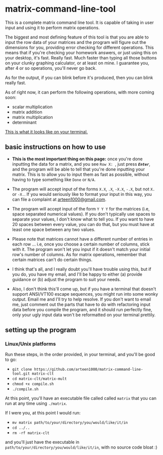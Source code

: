# matrix-command-line-tool

This is a complete matrix command line tool. It is capable of taking in user input and using it to perform matrix operations.

The biggest and most defining feature of this tool is that you are able to input the row data of your matrices and the program will figure out the dimensions for you, providing error checking for different operations. This means that if you're checking your homework answers, or just using this on your desktop, it's fast. Really fast. Much faster than typing all those buttons on your clunky graphing calculator, or at least on mine. I guarantee you, after 4 or so operations, you'll never go back.

As for the output, if you can blink before it's produced, then you can blink really fast.

As of right now, it can perform the following operations, with more coming soon:

- scalar multiplication
- matrix addition
- matrix multiplication
- determinant

[This is what it looks like on your terminal.](./imgs/program-interface.png)

## basic instructions on how to use

- **This is the most important thing on this page:** once you're done inputting the data for a matrix, and you see `Row X: `, just press ***`Enter`***, and the program will be able to tell that you're done inputting your matrix. This is to allow you to input them as fast as possible, without having to type something like `Done` or `N/A`.

- The program will accept input of the forms `X.X`, `.X`, `-X.X`, `-.X`, but not `X.` or `-X.`. If you would seriously like to format your input in this way, you can file a complaint at arteen1000@gmail.com.

- The program will accept input of the form `Y Y Y` for the matrices (i.e, space separated numerical values). If you don't typically use spaces to separate your values, I don't know what to tell you. If you want to have 20 spaces between every value, you can do that, but you must have at least one space between any two values.

- Please note that matrices cannot have a different number of entries in each row ... i.e, once you choose a certain number of columns, stick with it. The program won't let you input if it doesn't match your initial row's number of columns. As for matrix operations, remember that certain matrices can't do certain things.

- I think that's all, and I really doubt you'll have trouble using this, but if you do, you have my email, and I'll be happy to either (a) provide guidance or (b) adjust the program to suit your needs.

- Also, I don't think this'll come up, but if you have a terminal that doesn't support ANSI/VT100 escape sequences, you might run into some wonky output. Email me and I'll try to help resolve. If you don't want to email me, just comment out the parts that have to do with refactoring input data before you compile the program, and it should run perfectly fine, only your ugly input data won't be reformatted on your terminal prettily.

## setting up the program

### Linux/Unix platforms

Run these steps, in the order provided, in your terminal, and you'll be good to go:

- `git clone https://github.com/arteen1000/matrix-command-line-tool.git matrix-clt`
- `cd matrix-clt/matrix-mult`
- `chmod +x compile.sh`
- `./compile.sh`

At this point, you'll have an executable file called called `matrix` that you can run at any time using `./matrix`.

If I were you, at this point I would run:

- `mv matrix path/to/your/directory/you/would/like/it/in`
- `cd ../..`
- `rm -rf matrix-clt`

and you'll just have the executable in `path/to/your/directory/you/would/like/it/in`, with no source code bloat :)

